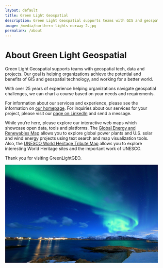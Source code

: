 ```yaml
---
layout: default
title: Green Light Geospatial
description: Green Light Geospatial supports teams with GIS and geospatial technology, data and projects.
image: /media/northern-lights-norway-2.jpg
permalink: /about
---
```


# About Green Light Geospatial
Green Light Geospatial supports teams with geospatial tech, data and projects. Our goal is helping organizations achieve the potential and benefits of GIS and geospatial technology, and working for a better world.

With over 25 years of experience helping organizations navigate geospatial challenges, we can chart a course based on your needs and requirements.

For information about our services and experience, please see the information on [our homepage](https://greenlightgeo.github.io).  For inquiries about our services for your project, please visit our [page on LinkedIn](https://www.linkedin.com/company/green-light-geospatial) and send a message.

While you’re here, please explore our interactive web maps which showcase open data, tools and platforms. 
The [Global Energy and Renewables Map](https://greenlightgeo.github.io/energy-map) allows you to explore global power plants and U.S. solar and wind energy projects using text search and map visualization tools. 
Also, the [UNESCO World Heritage Tribute Map](https://greenlightgeo.github.io/unesco-map) allows you to explore interesting World Heritage sites and the important work of UNESCO.

Thank you for visiting GreenLightGEO.

<img src="media/northern-lights-norway-2.jpg" alt="Northern Lights Norway" width="900">
